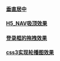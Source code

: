 #### <a href="./css垂直居中">垂直居中</a>
#### <a href="./H5_NAV吸顶效果">H5_NAV吸顶效果</a>
#### <a href="./Drag">登录框的拖拽效果</a>
#### <a href="./css3LunBoTu">css3实现轮播图效果</a>